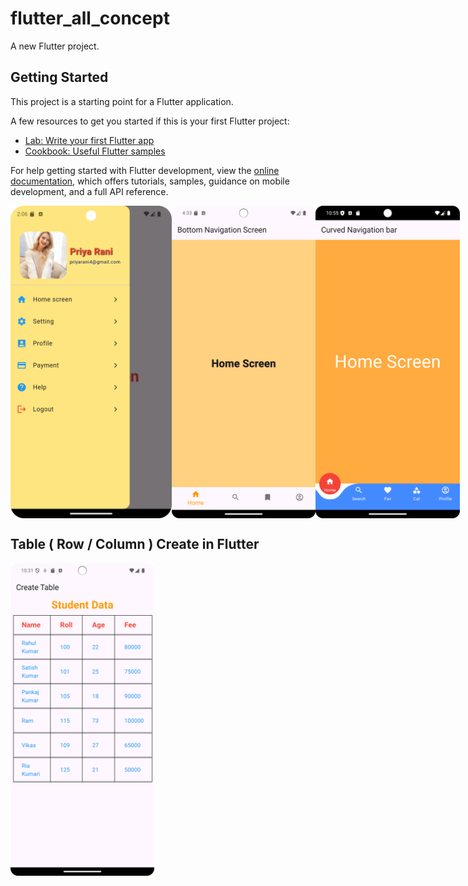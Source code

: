 # flutter_all_concept

A new Flutter project.

## Getting Started

This project is a starting point for a Flutter application.

A few resources to get you started if this is your first Flutter project:

- [Lab: Write your first Flutter app](https://docs.flutter.dev/get-started/codelab)
- [Cookbook: Useful Flutter samples](https://docs.flutter.dev/cookbook)

For help getting started with Flutter development, view the
[online documentation](https://docs.flutter.dev/), which offers tutorials,
samples, guidance on mobile development, and a full API reference.

<div style="display: flex;">
    <img src="https://github.com/rahulkumardev24/flutter_all_widgets/blob/master/Screenshot_20241114_020622.png" height="500" />
    <img src="https://github.com/rahulkumardev24/flutter_all_widgets/blob/master/Screenshot_20241114_163341.png" height="500" />
    <img src="https://github.com/rahulkumardev24/flutter_all_widgets/blob/master/Screenshot_20241115_225602.png" height = "500" />
</div>
<h2> Table ( Row / Column ) Create in Flutter </h2>
<div >
    <img src = "https://github.com/rahulkumardev24/flutter_all_widgets/blob/master/Screenshot_20241213_103129.png" height = "500" /> 
</div>


